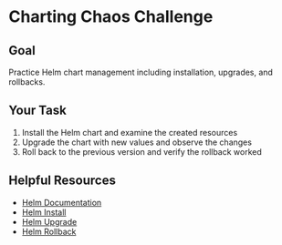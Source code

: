 # Charting Chaos Challenge

## Goal

Practice Helm chart management including installation, upgrades, and
rollbacks.

## Your Task

1. Install the Helm chart and examine the created resources
2. Upgrade the chart with new values and observe the changes
3. Roll back to the previous version and verify the rollback worked

## Helpful Resources

- [Helm Documentation](https://helm.sh/docs/)
- [Helm Install](https://helm.sh/docs/helm/helm_install/)
- [Helm Upgrade](https://helm.sh/docs/helm/helm_upgrade/)
- [Helm Rollback](https://helm.sh/docs/helm/helm_rollback/)
